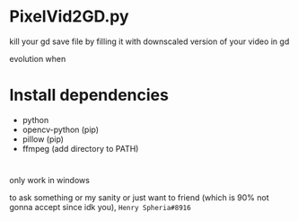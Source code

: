 # PixelVid2GD.py
kill your gd save file by filling it with downscaled version of your video in gd


evolution when 

# Install dependencies
- python
- opencv-python (pip)
- pillow (pip)
- ffmpeg (add directory to PATH)


# 
only work in windows

to ask something or my sanity or just want to friend (which is 90% not gonna accept since idk you), `Henry Spheria#8916`
